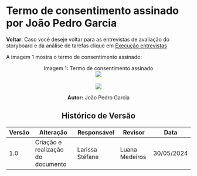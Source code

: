 # Termo de consentimento assinado por João Pedro Garcia

**Voltar**: Caso você deseje voltar para as entrevistas de avaliação do storyboard e da análise de tarefas clique em [Execução entrevistas](DesignAvaliaçãoDesenvolvimento/Nível1/Entrevistas_Avaliacao/Execucao_Entrevistas.md)

A imagem 1 mostra o termo de consentimento assinado:

  <div align="center">
    Imagem 1: Termo de consentimento assinado
    <br>
    <img src="https://raw.githubusercontent.com/Interacao-Humano-Computador/2024.1-SIGAA/main/docs/Midia/storyboard/avaliacaoStoryAnalise/WhatsApp%20Image%202024-05-23%20at%2013.22.20.jpeg">

 <div align="center">
    <br>
    <img src="https://raw.githubusercontent.com/Interacao-Humano-Computador/2024.1-SIGAA/main/docs/Midia/storyboard/avaliacaoStoryAnalise/WhatsApp%20Image%202024-05-23%20at%2013.22.20%20(1).jpeg">

   **Autor:** João Pedro Garcia
   
## Histórico de Versão

| Versão | Alteração                         | Responsável     | Revisor         | Data       |
| ------ | --------------------------------- | --------------- | --------------- | ---------- |
| 1.0    | Criação e realização do documento | Larissa Stéfane | Luana Medeiros | 30/05/2024 |
